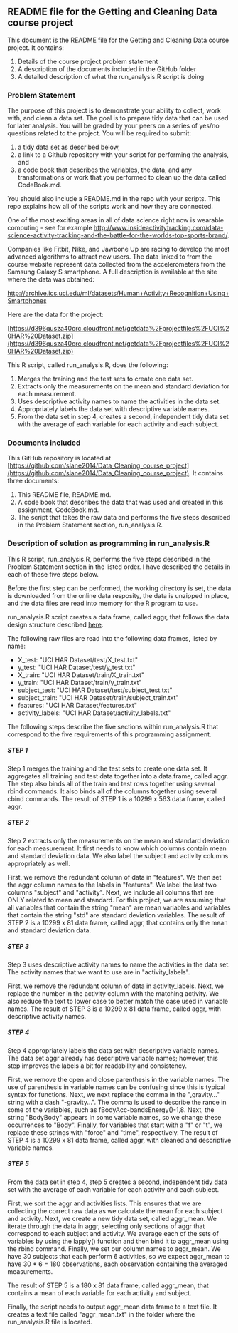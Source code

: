 ## README file for the Getting and Cleaning Data course project

This document is the README file for the Getting and Cleaning Data course project. It 
contains:
<ol><li>Details of the course project problem statement</li>
<li>A description of the documents included in the GitHub folder</li>
<li>A detailed description of what the run_analysis.R script is doing</li>
</ol>

### Problem Statement

The purpose of this project is to demonstrate your ability to collect, work with, and 
clean a data set. The goal is to prepare tidy data that can be used for later analysis. 
You will be graded by your peers on a series of yes/no questions related to the project. 
You will be required to submit:
<ol><li>a tidy data set as described below,</li>
<li>a link to a Github repository with your script for performing the analysis, and </li>
<li>a code book that describes the variables, the data, and any transformations or work that you performed to 
clean up the data called CodeBook.md. </li></ol>
You should also include a README.md in the repo 
with your scripts. This repo explains how all of the scripts work and how they are 
connected. 


One of the most exciting areas in all of data science right now is wearable 
computing - see for example
http://www.insideactivitytracking.com/data-science-activity-tracking-and-the-battle-for-the-worlds-top-sports-brand/. 


Companies like Fitbit, Nike, and Jawbone Up 
are racing to develop the most advanced algorithms to attract new users. The data linked 
to from the course website represent data collected from the accelerometers from the 
Samsung Galaxy S smartphone. A full description is available at the site where the data 
was obtained: 

http://archive.ics.uci.edu/ml/datasets/Human+Activity+Recognition+Using+Smartphones 


Here are the data for the project: 

[https://d396qusza40orc.cloudfront.net/getdata%2Fprojectfiles%2FUCI%20HAR%20Dataset.zip](https://d396qusza40orc.cloudfront.net/getdata%2Fprojectfiles%2FUCI%20HAR%20Dataset.zip)
 
 
This R script, called run_analysis.R, does the following:
<ol><li>Merges the training and the test sets to create one data set.</li>
<li>Extracts only the measurements on the mean and standard deviation for each measurement. </li>
<li>Uses descriptive activity names to name the activities in the data set.</li>
<li>Appropriately labels the data set with descriptive variable names. </li>
<li>From the data set in step 4, creates a second, independent tidy data set with the 
   average of each variable for each activity and each subject.</li>
</ol>

### Documents included

This GitHub repository is located at [https://github.com/slane2014/Data_Cleaning_course_project](https://github.com/slane2014/Data_Cleaning_course_project).
It contains three documents:
<ol><li>This README file, README.md.</li>
<li>A code book that describes the data that was used and created in this assignment, CodeBook.md.</li>
<li>The script that takes the raw data and performs the five steps described in
the Problem Statement section, run_analysis.R. </li>
</ol>

### Description of solution as programming in run_analysis.R

This R script, run_analysis.R, performs the five steps described in the Problem Statement
section in the listed order. I have described the details in each of these five steps 
below.

Before the first step can be performed, the working directory is set, the data is 
downloaded from the online data resposity, the data is unzipped in place, and the data
files are read into memory for the R program to use.

run_analysis.R script creates a data frame, called aggr, that follows the data design
structure described [here](https://class.coursera.org/getdata-009/forum/thread?thread_id=58#comment-369).
        
The following raw files are read into the following data frames, listed by name:         
* X_test: "UCI HAR Dataset/test/X_test.txt"
* y_test: "UCI HAR Dataset/test/y_test.txt"
* X_train: "UCI HAR Dataset/train/X_train.txt"
* y_train: "UCI HAR Dataset/train/y_train.txt"
* subject_test: "UCI HAR Dataset/test/subject_test.txt"
* subject_train: "UCI HAR Dataset/train/subject_train.txt"
* features: "UCI HAR Dataset/features.txt"
* activity_labels: "UCI HAR Dataset/activity_labels.txt"
  

The following steps describe the five sections within run_analysis.R that correspond to the
five requirements of this programming assignment.

##### STEP 1
Step 1 merges the training and the test sets to create one data set. It aggregates all 
training and test data together into a data.frame, called aggr. The step also binds all 
of the train and test rows together using several rbind commands. It also binds all of 
the columns together using several cbind commands. The result of STEP 1 is a 10299 x 563 
data frame, called aggr.

##### STEP 2
Step 2 extracts only the measurements on the mean and standard deviation for each 
measurement. It first needs to know which columns contain mean and standard deviation
data.  We also label the subject and activity columns appropriately as well.
    
First, we remove the redundant column of data in "features". We then set the aggr column 
names to the labels in "features". We label the last two columns "subject" and "activity".
Next, we include all columns that are ONLY related to mean and standard. For this project, 
we are assuming that all variables that contain the string "mean" are mean variables and 
variables that contain the string "std" are standard deviation variables. The result of 
STEP 2 is a 10299 x 81 data frame, called aggr, that contains only the mean and standard 
deviation data.
    
##### STEP 3
Step 3 uses descriptive activity names to name the activities in the data set. The activity 
names that we want to use are in "activity_labels". 

First, we remove the redundant column of data in activity_labels. Next, we replace the 
number in the activity column with the matching activity. We also reduce the text to lower 
case to better match the case used in variable names. The result of STEP 3 is a 10299 x 81 
data frame, called aggr, with descriptive activity names.
    
##### STEP 4
Step 4 appropriately labels the data set with descriptive variable names.  The data set 
aggr already has descriptive variable names; however, this step improves the labels a bit 
for readability and consistency.

First, we remove the open and close parenthesis in the variable names. The use of 
parenthesis in variable names can be confusing since this is typical syntax for functions.
Next, we next replace the comma in the ",gravity..." string with a dash "-gravity...". The 
comma is used to describe the rance in some of the variables, such 
as fBodyAcc-bandsEnergy()-1,8. Next, the string "BodyBody" appears in some variable names, 
so we change these occurrences to "Body". Finally, for variables that start with a "f" or
"t", we replace these strings with "force" and "time", respectively. The result of STEP 4 
is a 10299 x 81 data frame, called aggr, with cleaned and descriptive variable names.     
    
##### STEP 5
From the data set in step 4, step 5 creates a second, independent tidy data 
set with the average of each variable for each activity and each subject.
    
First, we sort the aggr and activities lists. This ensures that we are collecting the 
correct raw data as we calculate the mean for each subject and activity. Next, we create 
a new tidy data set, called aggr_mean. We iterate through the data in aggr, selecting only
sections of aggr that correspond to each subject and activity. We average each of the sets of
variables by using the lapply() function and then bind it to aggr_mean using the rbind
command. Finally, we set our column names to aggr_mean. We have 30 subjects that each
perform 6 activities, so we expect aggr_mean to have 30 * 6 = 180 observations, each
observation containing the averaged measurements.
    
The result of STEP 5 is a 180 x 81 data frame, called aggr_mean, that contains
a mean of each variable for each activity and subject.

Finally, the script needs to output aggr_mean data frame to a text file. It creates a 
text file called "aggr_mean.txt" in the folder where the run_analysis.R file is located.

